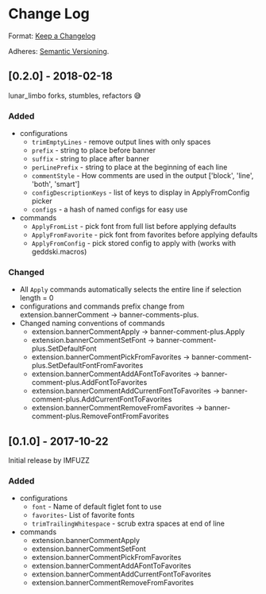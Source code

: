 # Change Log

Format: [Keep a Changelog](http://keepachangelog.com/)

Adheres: [Semantic Versioning](http://semver.org/spec/v2.0.0.html).


## [0.2.0] - 2018-02-18

lunar_limbo forks, stumbles, refactors 😅

### Added

- configurations
  - `trimEmptyLines` - remove output lines with only spaces
  - `prefix` - string to place before banner
  - `suffix` - string to place after banner
  - `perLinePrefix` - string to place at the beginning of each line
  - `commentStyle` - How comments are used in the output ['block', 'line', 'both', 'smart']
  - `configDescriptionKeys` - list of keys to display in ApplyFromConfig picker
  - `configs` - a hash of named configs for easy use
- commands
  - `ApplyFromList` - pick font from full list before applying defaults
  - `ApplyFromFavorite` - pick font from favorites before applying defaults
  - `ApplyFromConfig` - pick stored config to apply with (works with geddski.macros)

### Changed

- All `Apply` commands automatically selects the entire line if selection length = 0
- configurations and commands prefix change from extension.bannerComment -> banner-comments-plus.
- Changed naming conventions of commands
  - extension.bannerCommentApply -> banner-comment-plus.Apply
  - extension.bannerCommentSetFont -> banner-comment-plus.SetDefaultFont
  - extension.bannerCommentPickFromFavorites -> banner-comment-plus.SetDefaultFontFromFavorites
  - extension.bannerCommentAddAFontToFavorites -> banner-comment-plus.AddFontToFavorites
  - extension.bannerCommentAddCurrentFontToFavorites -> banner-comment-plus.AddCurrentFontToFavorites
  - extension.bannerCommentRemoveFromFavorites -> banner-comment-plus.RemoveFontFromFavorites

## [0.1.0] - 2017-10-22

Initial release by IMFUZZ

### Added

- configurations
  - `font` - Name of default figlet font to use
  - `favorites`- List of favorite fonts
  - `trimTrailingWhitespace` - scrub extra spaces at end of line
- commands
  - extension.bannerCommentApply
  - extension.bannerCommentSetFont
  - extension.bannerCommentPickFromFavorites
  - extension.bannerCommentAddAFontToFavorites
  - extension.bannerCommentAddCurrentFontToFavorites
  - extension.bannerCommentRemoveFromFavorites
